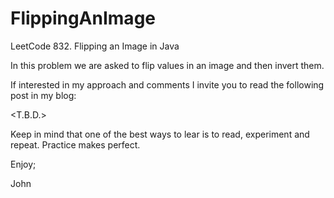 # FlippingAnImage
LeetCode 832. Flipping an Image in Java

In this problem we are asked to flip values in an image
and then invert them.

If interested in my approach and comments I invite you to 
read the following post in my blog:

<T.B.D.>

Keep in mind that one of the best ways to lear is to read, 
experiment and repeat. Practice makes perfect.

Enjoy;

John

